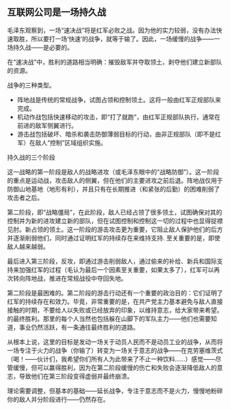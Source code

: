 ## 互联网公司是一场持久战

毛泽东观察到，一场“速决战”将是红军必败之战。因为他的实力较弱，没有办法快速取胜，所以要打一场‘快速’的战争，就等于输了。因此，一场缓慢的战争——一场持久战——是必要的。

在“速决战”中，胜利的道路相当明确：摧毁敌军并夺取领土，剥夺他们建立新部队的资源。

战争的三种类型。

- 阵地战是传统的常规战争，试图占领和控制领土。这将一般由红军正规部队来完成。
- 机动作战包括快速移动的攻击，即“打了就跑”，由红军正规部队执行，通常在前进的敌军侧翼进行。
- 游击战包括破坏、暗杀和袭击防御薄弱目标的行动，由非正规部队（即不是红军）在敌人“控制”区域组织实施。

持久战的三个阶段

这一战略的第一阶段是敌人的战略进攻（或毛泽东眼中的“战略防御”）。这一阶段的重点是运动战，攻击敌人的侧翼，但在他们的主要进攻之前后退。阵地战仅用于防御山地基地（地形有利），并且只有在长期推进（和紧张的后勤）的困难削弱了攻击者之后。

第二阶段，即“战略僵局”，在此阶段，敌人已经占领了很多领土，试图确保对其的控制并为新的进攻建立新的部队，但在试图控制和控制这一切的过程中也显得捉襟见肘。新占领的领土。这一阶段的游击攻击更为重要，它阻止敌人保护他们的后方并逐渐削弱他们，同时通过证明红军的持续存在来维持支持. 至关重要的是，即使敌人越来越弱。

最后进入第三阶段，反攻，即通过游击削弱敌人，通过偷来的补给、新兵和国际支持来加强红军的过程（毛认为最后一个因素至关重要，如果太多了），红军可以再次转向阵地战，推进在常规战役中夺回失地。

第二阶段是最困难的。第二阶段的游击行动还有一个重要的政治目的：它们证明了红军的持续存在和效力。毕竟，非常重要的是，在共产党主力基本避免与敌人直接接触的时期，不要给人以失败或已经放弃的印象，以维持意志，给大家带来希望。的最终胜利。那里的每个人当然也包括躲在山脚下的军队主力——他们也需要知道，事业仍然活跃，有一条通往最终胜利的道路。

从根本上说，这里的目标是发动一场关于动员人民而不是动员工业的战争，从而将一场专注于火力的战争（你输了）转变为一场关于意志的战争——在克劳塞维茨式（喝！——伙计们，我希望你们所有人为此带来了不止一种饮料……）感觉——尽管缓慢，但可以赢得胜利，因为在第二阶段缓慢的伤亡和失败会逐渐降低敌人的意志，导致他们在第三阶段变得虚弱并最终崩溃。

理论需要调整，但基本的基础——延长战争，专注于意志而不是火力，慢慢地粉碎你的敌人并分阶段进行——仍然存在。

